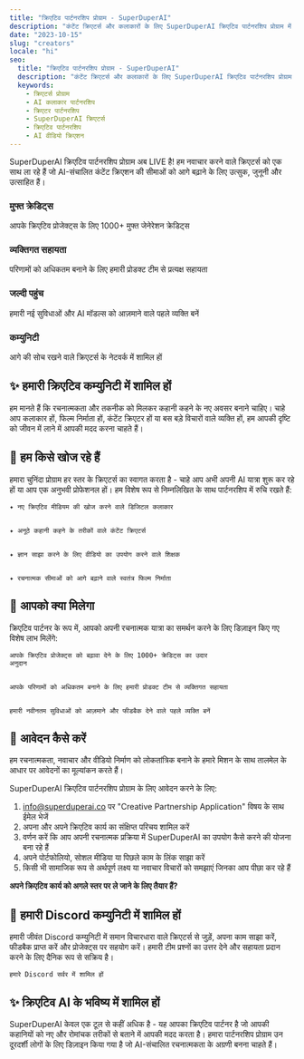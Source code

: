 ```yaml
---
title: "क्रिएटिव पार्टनरशिप प्रोग्राम - SuperDuperAI"
description: "कंटेंट क्रिएटर्स और कलाकारों के लिए SuperDuperAI क्रिएटिव पार्टनरशिप प्रोग्राम में शामिल हों। मुफ्त क्रेडिट्स, व्यक्तिगत सहायता और AI वीडियो क्रिएशन टूल्स तक जल्दी पहुंच पाएं।"
date: "2023-10-15"
slug: "creators"
locale: "hi"
seo:
  title: "क्रिएटिव पार्टनरशिप प्रोग्राम - SuperDuperAI"
  description: "कंटेंट क्रिएटर्स और कलाकारों के लिए SuperDuperAI क्रिएटिव पार्टनरशिप प्रोग्राम में शामिल हों। मुफ्त क्रेडिट्स, व्यक्तिगत सहायता और AI वीडियो क्रिएशन टूल्स तक जल्दी पहुंच पाएं।"
  keywords:
    - क्रिएटर्स प्रोग्राम
    - AI कलाकार पार्टनरशिप
    - क्रिएटर पार्टनरशिप
    - SuperDuperAI क्रिएटर्स
    - क्रिएटिव पार्टनरशिप
    - AI वीडियो क्रिएशन
---
```


SuperDuperAI क्रिएटिव पार्टनरशिप प्रोग्राम अब LIVE है! हम नवाचार करने वाले क्रिएटर्स को एक साथ ला रहे हैं जो AI-संचालित कंटेंट क्रिएशन की सीमाओं को आगे बढ़ाने के लिए उत्सुक, जुनूनी और उत्साहित हैं।

### मुफ्त क्रेडिट्स

आपके क्रिएटिव प्रोजेक्ट्स के लिए 1000+ मुफ्त जेनेरेशन क्रेडिट्स


  ### व्यक्तिगत सहायता

परिणामों को अधिकतम बनाने के लिए हमारी प्रोडक्ट टीम से प्रत्यक्ष सहायता


  ### जल्दी पहुंच

हमारी नई सुविधाओं और AI मॉडल्स को आज़माने वाले पहले व्यक्ति बनें


  ### कम्युनिटी

आगे की सोच रखने वाले क्रिएटर्स के नेटवर्क में शामिल हों




## ✨ हमारी क्रिएटिव कम्युनिटी में शामिल हों

हम मानते हैं कि रचनात्मकता और तकनीक को मिलकर कहानी कहने के नए अवसर बनाने चाहिए। चाहे आप कलाकार हों, फिल्म निर्माता हों, कंटेंट क्रिएटर हों या बस बड़े विचारों वाले व्यक्ति हों, हम आपकी दृष्टि को जीवन में लाने में आपकी मदद करना चाहते हैं।

## 👥 हम किसे खोज रहे हैं

हमारा चुनिंदा प्रोग्राम हर स्तर के क्रिएटर्स का स्वागत करता है - चाहे आप अभी अपनी AI यात्रा शुरू कर रहे हों या आप एक अनुभवी प्रोफेशनल हों। हम विशेष रूप से निम्नलिखित के साथ पार्टनरशिप में रुचि रखते हैं:


  
    ✦ नए क्रिएटिव मीडियम की खोज करने वाले डिजिटल कलाकार
  
  
    ✦ अनूठे कहानी कहने के तरीकों वाले कंटेंट क्रिएटर्स
  
  
    ✦ ज्ञान साझा करने के लिए वीडियो का उपयोग करने वाले शिक्षक
  
  
    ✦ रचनात्मक सीमाओं को आगे बढ़ाने वाले स्वतंत्र फिल्म निर्माता
  


## 🎁 आपको क्या मिलेगा

क्रिएटिव पार्टनर के रूप में, आपको अपनी रचनात्मक यात्रा का समर्थन करने के लिए डिज़ाइन किए गए विशेष लाभ मिलेंगे:


  
    आपके क्रिएटिव प्रोजेक्ट्स को बढ़ावा देने के लिए 1000+ क्रेडिट्स का उदार
    अनुदान
  
  
    आपके परिणामों को अधिकतम बनाने के लिए हमारी प्रोडक्ट टीम से व्यक्तिगत सहायता
  
  
    हमारी नवीनतम सुविधाओं को आज़माने और फीडबैक देने वाले पहले व्यक्ति बनें
  


## 🌟 आवेदन कैसे करें

हम रचनात्मकता, नवाचार और वीडियो निर्माण को लोकतांत्रिक बनाने के हमारे मिशन के साथ तालमेल के आधार पर आवेदनों का मूल्यांकन करते हैं।

SuperDuperAI क्रिएटिव पार्टनरशिप प्रोग्राम के लिए आवेदन करने के लिए:

1. [info@superduperai.co](mailto:info@superduperai.co) पर "Creative Partnership Application" विषय के साथ ईमेल भेजें
2. अपना और अपने क्रिएटिव कार्य का संक्षिप्त परिचय शामिल करें
3. वर्णन करें कि आप अपनी रचनात्मक प्रक्रिया में SuperDuperAI का उपयोग कैसे करने की योजना बना रहे हैं
4. अपने पोर्टफोलियो, सोशल मीडिया या पिछले काम के लिंक साझा करें
5. किसी भी सामाजिक रूप से अर्थपूर्ण लक्ष्य या नवाचार विचारों को समझाएं जिनका आप पीछा कर रहे हैं


  **अपने क्रिएटिव कार्य को अगले स्तर पर ले जाने के लिए तैयार हैं?**


## 💬 हमारी Discord कम्युनिटी में शामिल हों

हमारी जीवंत Discord कम्युनिटी में समान विचारधारा वाले क्रिएटर्स से जुड़ें, अपना काम साझा करें, फीडबैक प्राप्त करें और प्रोजेक्ट्स पर सहयोग करें। हमारी टीम प्रश्नों का उत्तर देने और सहायता प्रदान करने के लिए दैनिक रूप से सक्रिय है।


  
    हमारे Discord सर्वर में शामिल हों
    
      
      
    
  


## ✨ क्रिएटिव AI के भविष्य में शामिल हों

SuperDuperAI केवल एक टूल से कहीं अधिक है - यह आपका क्रिएटिव पार्टनर है जो आपकी कहानियों को नए और रोमांचक तरीकों से बताने में आपकी मदद करता है। हमारा पार्टनरशिप प्रोग्राम उन दूरदर्शी लोगों के लिए डिज़ाइन किया गया है जो AI-संचालित रचनात्मकता के अग्रणी बनना चाहते हैं।


